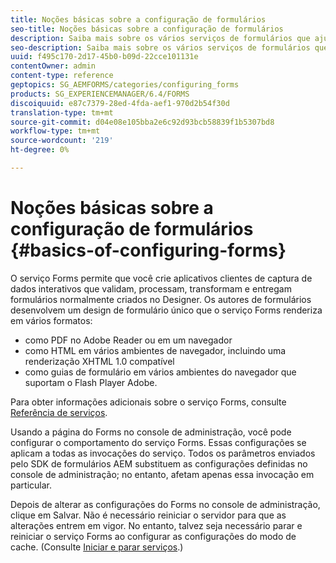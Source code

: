 ```yaml
---
title: Noções básicas sobre a configuração de formulários
seo-title: Noções básicas sobre a configuração de formulários
description: Saiba mais sobre os vários serviços de formulários que ajudam a criar aplicativos interativos de captura de dados.
seo-description: Saiba mais sobre os vários serviços de formulários que ajudam a criar aplicativos interativos de captura de dados.
uuid: f495c170-2d17-45b0-b09d-22cce101131e
contentOwner: admin
content-type: reference
geptopics: SG_AEMFORMS/categories/configuring_forms
products: SG_EXPERIENCEMANAGER/6.4/FORMS
discoiquuid: e87c7379-28ed-4fda-aef1-970d2b54f30d
translation-type: tm+mt
source-git-commit: d04e08e105bba2e6c92d93bcb58839f1b5307bd8
workflow-type: tm+mt
source-wordcount: '219'
ht-degree: 0%

---
```



# Noções básicas sobre a configuração de formulários {#basics-of-configuring-forms}

O serviço Forms permite que você crie aplicativos clientes de captura de dados interativos que validam, processam, transformam e entregam formulários normalmente criados no Designer. Os autores de formulários desenvolvem um design de formulário único que o serviço Forms renderiza em vários formatos:

* como PDF no Adobe Reader ou em um navegador
* como HTML em vários ambientes de navegador, incluindo uma renderização XHTML 1.0 compatível
* como guias de formulário em vários ambientes do navegador que suportam o Flash Player Adobe.

Para obter informações adicionais sobre o serviço Forms, consulte [Referência de serviços](https://www.adobe.com/go/learn_aemforms_services_63).

Usando a página do Forms no console de administração, você pode configurar o comportamento do serviço Forms. Essas configurações se aplicam a todas as invocações do serviço. Todos os parâmetros enviados pelo SDK de formulários AEM substituem as configurações definidas no console de administração; no entanto, afetam apenas essa invocação em particular.

Depois de alterar as configurações do Forms no console de administração, clique em Salvar. Não é necessário reiniciar o servidor para que as alterações entrem em vigor. No entanto, talvez seja necessário parar e reiniciar o serviço Forms ao configurar as configurações do modo de cache. (Consulte [Iniciar e parar serviços](/help/forms/using/admin-help/starting-stopping-services.md#starting-and-stopping-services).)
